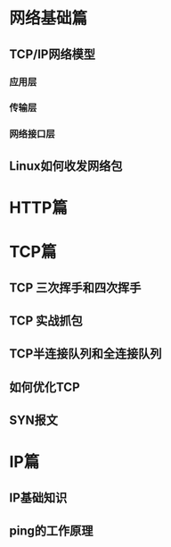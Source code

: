 # 网络基础篇

## TCP/IP网络模型

### 应用层

### 传输层

### 网络接口层



## Linux如何收发网络包
# HTTP篇
# TCP篇
## TCP 三次挥手和四次挥手
## TCP 实战抓包
## TCP半连接队列和全连接队列

## 如何优化TCP

## SYN报文

# IP篇

## IP基础知识

## ping的工作原理

